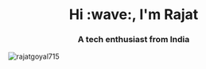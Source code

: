<h1 align="center">Hi :wave:, I'm Rajat</h1>
<h3 align="center">A tech enthusiast from India</h3>

<p align="left"> <img src="https://komarev.com/ghpvc/?username=rajatgoyal715" alt="rajatgoyal715" /> </p>
